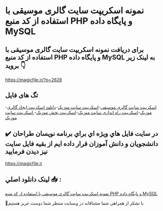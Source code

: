 # نمونه اسکریپت سایت گالری موسیقی با استفاده از کد منبع PHP و پایگاه داده MySQL

## برای دریافت نمونه اسکریپت سایت گالری موسیقی با استفاده از کد منبع PHP و پایگاه داده MySQL به لینک زیر بروید 👇

https://magicfile.ir/?p=2628

## تگ های فایل

-[اسکریپت سایت گالری موسیقی](https://magicfile.ir/product/%d8%a7%d8%b3%da%a9%d8%b1%db%8c%d9%be%d8%aa-%d8%b3%d8%a7%db%8c%d8%aa-%da%af%d8%a7%d9%84%d8%b1%db%8c-%d9%85%d9%88%d8%b3%db%8c%d9%82%db%8c-php/)-[اسکریپت سایت موزیک](https://magicfile.ir/product/%d8%a7%d8%b3%da%a9%d8%b1%db%8c%d9%be%d8%aa-%d8%b3%d8%a7%db%8c%d8%aa-%da%af%d8%a7%d9%84%d8%b1%db%8c-%d9%85%d9%88%d8%b3%db%8c%d9%82%db%8c-php/)-[دانلود اسکریپت ایجاد گالری موزیک](https://magicfile.ir/product/%d8%a7%d8%b3%da%a9%d8%b1%db%8c%d9%be%d8%aa-%d8%b3%d8%a7%db%8c%d8%aa-%da%af%d8%a7%d9%84%d8%b1%db%8c-%d9%85%d9%88%d8%b3%db%8c%d9%82%db%8c-php/)-[اسکریپت راه اندازی سایت موزیک](https://magicfile.ir/product/%d8%a7%d8%b3%da%a9%d8%b1%db%8c%d9%be%d8%aa-%d8%b3%d8%a7%db%8c%d8%aa-%da%af%d8%a7%d9%84%d8%b1%db%8c-%d9%85%d9%88%d8%b3%db%8c%d9%82%db%8c-php/)-[اسکریپت پخش موزیک](https://magicfile.ir/product/%d8%a7%d8%b3%da%a9%d8%b1%db%8c%d9%be%d8%aa-%d8%b3%d8%a7%db%8c%d8%aa-%da%af%d8%a7%d9%84%d8%b1%db%8c-%d9%85%d9%88%d8%b3%db%8c%d9%82%db%8c-php/)-[ اسکریپت سایت موزیک](https://magicfile.ir/product/%d8%a7%d8%b3%da%a9%d8%b1%db%8c%d9%be%d8%aa-%d8%b3%d8%a7%db%8c%d8%aa-%da%af%d8%a7%d9%84%d8%b1%db%8c-%d9%85%d9%88%d8%b3%db%8c%d9%82%db%8c-php/)

## ✔️ در سايت فايل هاي ويژه اي براي برنامه نويسان طراحان دانشجويان و دانش آموزان قرار داده ايم از بقيه فايل سايت نيز ديدن فرماييد

https://magicfile.ir


## لينک دانلود اصلي 📥 :

[نمونه اسکریپت سایت گالری موسیقی با استفاده از کد منبع PHP و پایگاه داده MySQL](https://magicfile.ir/product/%d8%a7%d8%b3%da%a9%d8%b1%db%8c%d9%be%d8%aa-%d8%b3%d8%a7%db%8c%d8%aa-%da%af%d8%a7%d9%84%d8%b1%db%8c-%d9%85%d9%88%d8%b3%db%8c%d9%82%db%8c-php/) 


🙏با تشکر از همراهي شما مشتاقانه در وبسایت منتظر شما دوست عزیز هستیم

